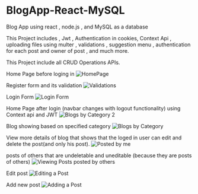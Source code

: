# BlogApp-React-MySQL
Blog App using react , node.js , and MySQL as a database

This Project includes , Jwt , Authentication in cookies, Context Api , uploading files using multer , validations , suggestion menu , authentication for each post and owner of post , and much more.

This Project include all CRUD Operations APIs.

Home Page before loging in
![HomePage](https://user-images.githubusercontent.com/103119609/219963410-f865dbba-702a-40d3-b6fb-3e43e51b45df.png)

Register form and its validation
![Validations](https://user-images.githubusercontent.com/103119609/219963445-05ecf52b-2293-4697-8269-a2da9649ebc6.png)

Login Form
![Login Form](https://user-images.githubusercontent.com/103119609/219963552-cfce9453-c0cf-4db9-9a30-2d5d8eaefada.png)

Home Page after login (navbar changes with logout functionality) using Context api and JWT
![Blogs by Category 2](https://user-images.githubusercontent.com/103119609/219963757-d89ea8d9-9269-42a5-a43a-0f3f453bea70.png)

Blog showing based on specified category
![Blogs by Category](https://user-images.githubusercontent.com/103119609/219963837-6e68b640-b4e9-4f6a-a993-fb1c7450a081.png)

View more details of blog that shows that the loged in user can edit and delete the post(and only his post).
![Posted by me](https://user-images.githubusercontent.com/103119609/219963988-9b33202d-d962-4447-8d05-b7a48c7d1a62.png)

posts of others that are undeletable and uneditable (because they are posts of others)
![Viewing Posts posted by others](https://user-images.githubusercontent.com/103119609/219964082-4a549f2f-11a8-4beb-9096-62b68ca80095.png)

Edit post
![Editing a Post](https://user-images.githubusercontent.com/103119609/219964116-7a01b4bf-a716-445e-8c52-a93be0dbd7d3.png)

Add new post
![Adding a Post](https://user-images.githubusercontent.com/103119609/219964128-1aefd848-62d6-4bef-ad79-645052473ac3.png)







